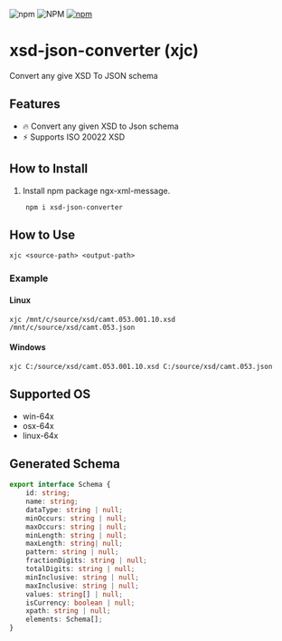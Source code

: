 
![npm](https://img.shields.io/npm/v/xsd-json-converter)
![NPM](https://img.shields.io/npm/l/xsd-json-converter)
[![npm](https://img.shields.io/npm/dm/xsd-json-converter)](https://npmjs.org/package/xsd-json-converter)

# xsd-json-converter (xjc)
Convert any give XSD To JSON schema

## Features

- 🔥 Convert any given XSD to Json schema
- ⚡️ Supports ISO 20022 XSD

## How to Install

1. Install npm package ngx-xml-message.

```console
    npm i xsd-json-converter
```

## How to Use

```console
xjc <source-path> <output-path>

```

### Example
#### Linux

```console
xjc /mnt/c/source/xsd/camt.053.001.10.xsd /mnt/c/source/xsd/camt.053.json 
```

#### Windows
```console
xjc C:/source/xsd/camt.053.001.10.xsd C:/source/xsd/camt.053.json 
```

## Supported OS

- win-64x
- osx-64x
- linux-64x

## Generated Schema
```ts
export interface Schema {
    id: string;
    name: string;
    dataType: string | null;
    minOccurs: string | null;
    maxOccurs: string | null;
    minLength: string | null;
    maxLength: string| null;
    pattern: string | null;
    fractionDigits: string | null;
    totalDigits: string | null;
    minInclusive: string | null;
    maxInclusive: string | null;
    values: string[] | null;
    isCurrency: boolean | null;
    xpath: string | null;
    elements: Schema[];
}
```